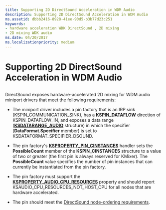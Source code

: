 ```yaml
---
title: Supporting 2D DirectSound Acceleration in WDM Audio
description: Supporting 2D DirectSound Acceleration in WDM Audio
ms.assetid: dbbb2416-8928-41ee-90d5-b3b77d23c251
keywords:
- hardware acceleration WDK DirectSound , 2D mixing
- 2D mixing WDK audio
ms.date: 04/20/2017
ms.localizationpriority: medium
---
```


# Supporting 2D DirectSound Acceleration in WDM Audio


## <span id="supporting_2d_directsound_acceleration_in_wdm_audio"></span><span id="SUPPORTING_2D_DIRECTSOUND_ACCELERATION_IN_WDM_AUDIO"></span>


DirectSound exposes hardware-accelerated 2D mixing for WDM audio miniport drivers that meet the following requirements:

-   The miniport driver includes a pin factory that is an IRP sink (KSPIN\_COMMUNICATION\_SINK), has a [**KSPIN\_DATAFLOW**](https://msdn.microsoft.com/library/windows/hardware/ff563532) direction of KSPIN\_DATAFLOW\_IN, and exposes a data range ([**KSDATARANGE\_AUDIO**](https://msdn.microsoft.com/library/windows/hardware/ff537096) structure) in which the specifier (**DataFormat**.**Specifier** member) is set to KSDATAFORMAT\_SPECIFIER\_DSOUND.

-   The pin factory's [**KSPROPERTY\_PIN\_CINSTANCES**](https://msdn.microsoft.com/library/windows/hardware/ff565193) handler sets the **PossibleCount** member of the **KSPIN\_CINSTANCES** structure to a value of two or greater (the first pin is always reserved for KMixer). The **PossibleCount** value specifies the number of pin instances that can currently be instantiated from the pin factory.

-   The pin factory must support the [**KSPROPERTY\_AUDIO\_CPU\_RESOURCES**](https://msdn.microsoft.com/library/windows/hardware/ff537255) property and should report KSAUDIO\_CPU\_RESOURCES\_NOT\_HOST\_CPU for all nodes that are hardware accelerated.

-   The pin should meet the [DirectSound node-ordering requirements](directsound-node-ordering-requirements.md).

 

 




